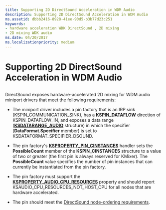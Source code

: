 ```yaml
---
title: Supporting 2D DirectSound Acceleration in WDM Audio
description: Supporting 2D DirectSound Acceleration in WDM Audio
ms.assetid: dbbb2416-8928-41ee-90d5-b3b77d23c251
keywords:
- hardware acceleration WDK DirectSound , 2D mixing
- 2D mixing WDK audio
ms.date: 04/20/2017
ms.localizationpriority: medium
---
```


# Supporting 2D DirectSound Acceleration in WDM Audio


## <span id="supporting_2d_directsound_acceleration_in_wdm_audio"></span><span id="SUPPORTING_2D_DIRECTSOUND_ACCELERATION_IN_WDM_AUDIO"></span>


DirectSound exposes hardware-accelerated 2D mixing for WDM audio miniport drivers that meet the following requirements:

-   The miniport driver includes a pin factory that is an IRP sink (KSPIN\_COMMUNICATION\_SINK), has a [**KSPIN\_DATAFLOW**](https://msdn.microsoft.com/library/windows/hardware/ff563532) direction of KSPIN\_DATAFLOW\_IN, and exposes a data range ([**KSDATARANGE\_AUDIO**](https://msdn.microsoft.com/library/windows/hardware/ff537096) structure) in which the specifier (**DataFormat**.**Specifier** member) is set to KSDATAFORMAT\_SPECIFIER\_DSOUND.

-   The pin factory's [**KSPROPERTY\_PIN\_CINSTANCES**](https://msdn.microsoft.com/library/windows/hardware/ff565193) handler sets the **PossibleCount** member of the **KSPIN\_CINSTANCES** structure to a value of two or greater (the first pin is always reserved for KMixer). The **PossibleCount** value specifies the number of pin instances that can currently be instantiated from the pin factory.

-   The pin factory must support the [**KSPROPERTY\_AUDIO\_CPU\_RESOURCES**](https://msdn.microsoft.com/library/windows/hardware/ff537255) property and should report KSAUDIO\_CPU\_RESOURCES\_NOT\_HOST\_CPU for all nodes that are hardware accelerated.

-   The pin should meet the [DirectSound node-ordering requirements](directsound-node-ordering-requirements.md).

 

 




